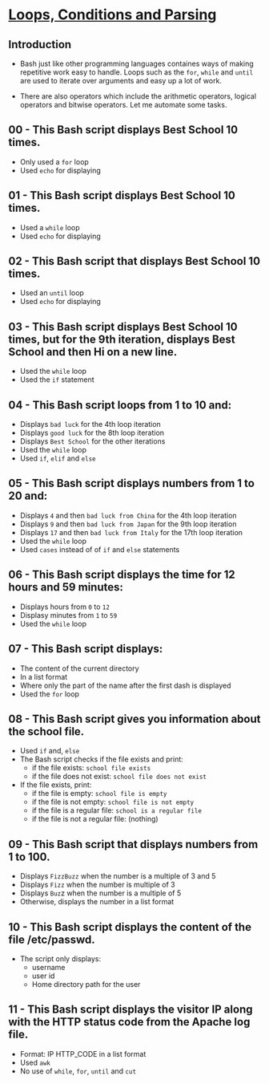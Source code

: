 # <ins>Loops, Conditions and Parsing</ins>

## Introduction

- Bash just like other programming languages containes ways of making repetitive work easy to handle. Loops such as the `for`, `while` and `until` are used to iterate over arguments and easy up a lot of work.

- There are also operators which include the arithmetic operators, logical operators and bitwise operators. Let me automate some tasks.

## 00 - This Bash script displays Best School 10 times.
- Only used a `for` loop
- Used `echo` for displaying

## 01 - This Bash script displays Best School 10 times.
- Used a `while` loop
- Used `echo` for displaying

## 02 - This Bash script that displays Best School 10 times.
- Used an `until` loop
- Used `echo` for displaying

## 03 - This Bash script displays Best School 10 times, but for the 9th iteration, displays Best School and then Hi on a new line.
- Used the `while` loop
- Used the `if` statement

## 04 - This Bash script loops from 1 to 10 and:
- Displays `bad luck` for the 4th loop iteration
- Displays `good luck` for the 8th loop iteration
- Displays `Best School` for the other iterations
- Used the `while` loop
- Used `if`, `elif` and `else`

## 05 - This Bash script displays numbers from 1 to 20 and:
- Displays `4` and then `bad luck from China` for the 4th loop iteration
- Displays `9` and then `bad luck from Japan` for the 9th loop iteration
- Displays `17` and then `bad luck from Italy` for the 17th loop iteration
- Used the `while` loop
- Used `cases` instead of of `if` and `else` statements

## 06 - This Bash script displays the time for 12 hours and 59 minutes:
- Displays hours from `0` to `12`
- Displasy minutes from `1` to `59`
- Used the `while` loop

## 07 - This Bash script displays:
- The content of the current directory
- In a list format
- Where only the part of the name after the first dash is displayed
- Used the `for` loop

## 08 - This Bash script gives you information about the school file.
- Used `if` and, `else`
- The Bash script checks if the file exists and print:
  - if the file exists: `school file exists`
  - if the file does not exist: `school file does not exist`
- If the file exists, print:
  - if the file is empty: `school file is empty`
  - if the file is not empty: `school file is not empty`
  - if the file is a regular file: `school is a regular file`
  - if the file is not a regular file: (nothing)

## 09 - This Bash script that displays numbers from 1 to 100.
- Displays `FizzBuzz` when the number is a multiple of 3 and 5
- Displays `Fizz` when the number is multiple of 3
- Displays `Buz`z when the number is a multiple of 5
- Otherwise, displays the number in a list format

## 10 - This Bash script displays the content of the file /etc/passwd.
- The script only displays:
  - username
  - user id
  - Home directory path for the user

## 11 - This Bash script displays the visitor IP along with the HTTP status code from the Apache log file.
- Format: IP HTTP_CODE in a list format
- Used `awk`
- No use of  `while`, `for`, `until` and `cut`